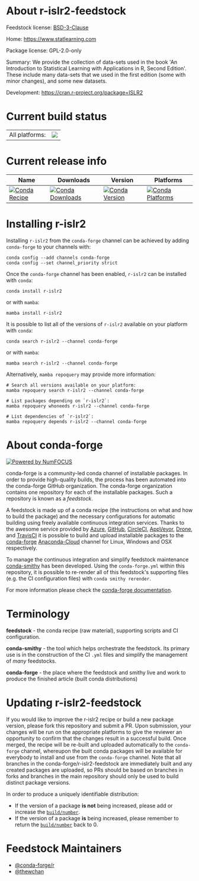 About r-islr2-feedstock
=======================

Feedstock license: [BSD-3-Clause](https://github.com/conda-forge/r-islr2-feedstock/blob/main/LICENSE.txt)

Home: https://www.statlearning.com

Package license: GPL-2.0-only

Summary: We provide the collection of data-sets used in the book 'An Introduction to Statistical Learning with Applications in R, Second Edition'. These include many data-sets that we used in the first edition (some with minor changes), and some new datasets.

Development: https://cran.r-project.org/package=ISLR2

Current build status
====================


<table><tr><td>All platforms:</td>
    <td>
      <a href="https://dev.azure.com/conda-forge/feedstock-builds/_build/latest?definitionId=17676&branchName=main">
        <img src="https://dev.azure.com/conda-forge/feedstock-builds/_apis/build/status/r-islr2-feedstock?branchName=main">
      </a>
    </td>
  </tr>
</table>

Current release info
====================

| Name | Downloads | Version | Platforms |
| --- | --- | --- | --- |
| [![Conda Recipe](https://img.shields.io/badge/recipe-r--islr2-green.svg)](https://anaconda.org/conda-forge/r-islr2) | [![Conda Downloads](https://img.shields.io/conda/dn/conda-forge/r-islr2.svg)](https://anaconda.org/conda-forge/r-islr2) | [![Conda Version](https://img.shields.io/conda/vn/conda-forge/r-islr2.svg)](https://anaconda.org/conda-forge/r-islr2) | [![Conda Platforms](https://img.shields.io/conda/pn/conda-forge/r-islr2.svg)](https://anaconda.org/conda-forge/r-islr2) |

Installing r-islr2
==================

Installing `r-islr2` from the `conda-forge` channel can be achieved by adding `conda-forge` to your channels with:

```
conda config --add channels conda-forge
conda config --set channel_priority strict
```

Once the `conda-forge` channel has been enabled, `r-islr2` can be installed with `conda`:

```
conda install r-islr2
```

or with `mamba`:

```
mamba install r-islr2
```

It is possible to list all of the versions of `r-islr2` available on your platform with `conda`:

```
conda search r-islr2 --channel conda-forge
```

or with `mamba`:

```
mamba search r-islr2 --channel conda-forge
```

Alternatively, `mamba repoquery` may provide more information:

```
# Search all versions available on your platform:
mamba repoquery search r-islr2 --channel conda-forge

# List packages depending on `r-islr2`:
mamba repoquery whoneeds r-islr2 --channel conda-forge

# List dependencies of `r-islr2`:
mamba repoquery depends r-islr2 --channel conda-forge
```


About conda-forge
=================

[![Powered by
NumFOCUS](https://img.shields.io/badge/powered%20by-NumFOCUS-orange.svg?style=flat&colorA=E1523D&colorB=007D8A)](https://numfocus.org)

conda-forge is a community-led conda channel of installable packages.
In order to provide high-quality builds, the process has been automated into the
conda-forge GitHub organization. The conda-forge organization contains one repository
for each of the installable packages. Such a repository is known as a *feedstock*.

A feedstock is made up of a conda recipe (the instructions on what and how to build
the package) and the necessary configurations for automatic building using freely
available continuous integration services. Thanks to the awesome service provided by
[Azure](https://azure.microsoft.com/en-us/services/devops/), [GitHub](https://github.com/),
[CircleCI](https://circleci.com/), [AppVeyor](https://www.appveyor.com/),
[Drone](https://cloud.drone.io/welcome), and [TravisCI](https://travis-ci.com/)
it is possible to build and upload installable packages to the
[conda-forge](https://anaconda.org/conda-forge) [Anaconda-Cloud](https://anaconda.org/)
channel for Linux, Windows and OSX respectively.

To manage the continuous integration and simplify feedstock maintenance
[conda-smithy](https://github.com/conda-forge/conda-smithy) has been developed.
Using the ``conda-forge.yml`` within this repository, it is possible to re-render all of
this feedstock's supporting files (e.g. the CI configuration files) with ``conda smithy rerender``.

For more information please check the [conda-forge documentation](https://conda-forge.org/docs/).

Terminology
===========

**feedstock** - the conda recipe (raw material), supporting scripts and CI configuration.

**conda-smithy** - the tool which helps orchestrate the feedstock.
                   Its primary use is in the construction of the CI ``.yml`` files
                   and simplify the management of *many* feedstocks.

**conda-forge** - the place where the feedstock and smithy live and work to
                  produce the finished article (built conda distributions)


Updating r-islr2-feedstock
==========================

If you would like to improve the r-islr2 recipe or build a new
package version, please fork this repository and submit a PR. Upon submission,
your changes will be run on the appropriate platforms to give the reviewer an
opportunity to confirm that the changes result in a successful build. Once
merged, the recipe will be re-built and uploaded automatically to the
`conda-forge` channel, whereupon the built conda packages will be available for
everybody to install and use from the `conda-forge` channel.
Note that all branches in the conda-forge/r-islr2-feedstock are
immediately built and any created packages are uploaded, so PRs should be based
on branches in forks and branches in the main repository should only be used to
build distinct package versions.

In order to produce a uniquely identifiable distribution:
 * If the version of a package **is not** being increased, please add or increase
   the [``build/number``](https://docs.conda.io/projects/conda-build/en/latest/resources/define-metadata.html#build-number-and-string).
 * If the version of a package **is** being increased, please remember to return
   the [``build/number``](https://docs.conda.io/projects/conda-build/en/latest/resources/define-metadata.html#build-number-and-string)
   back to 0.

Feedstock Maintainers
=====================

* [@conda-forge/r](https://github.com/conda-forge/r/)
* [@thewchan](https://github.com/thewchan/)

